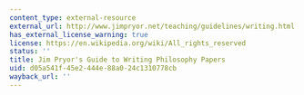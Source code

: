 ```yaml
---
content_type: external-resource
external_url: http://www.jimpryor.net/teaching/guidelines/writing.html
has_external_license_warning: true
license: https://en.wikipedia.org/wiki/All_rights_reserved
status: ''
title: Jim Pryor's Guide to Writing Philosophy Papers
uid: d05a541f-45e2-444e-88a0-24c1310778cb
wayback_url: ''
---
```

